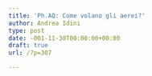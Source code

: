 ```yaml
---
title: 'Ph.AQ: Come volano gli aerei?'
author: Andrea Idini
type: post
date: -001-11-30T00:00:00+00:00
draft: true
url: /?p=307

---
```

